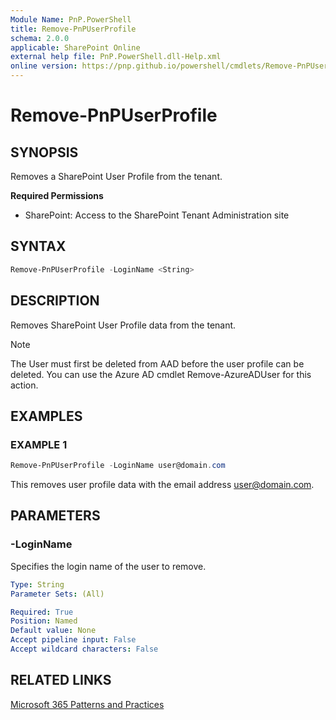 ```yaml
---
Module Name: PnP.PowerShell
title: Remove-PnPUserProfile
schema: 2.0.0
applicable: SharePoint Online
external help file: PnP.PowerShell.dll-Help.xml
online version: https://pnp.github.io/powershell/cmdlets/Remove-PnPUserProfile.html
---
```

 
# Remove-PnPUserProfile

## SYNOPSIS
Removes a SharePoint User Profile from the tenant.

**Required Permissions**

* SharePoint: Access to the SharePoint Tenant Administration site

## SYNTAX

```powershell
Remove-PnPUserProfile -LoginName <String> 
```

## DESCRIPTION

Removes SharePoint User Profile data from the tenant.

> [!NOTE]
> The User must first be deleted from AAD before the user profile can be deleted. You can use the Azure AD cmdlet Remove-AzureADUser for this action.

## EXAMPLES

### EXAMPLE 1
```powershell
Remove-PnPUserProfile -LoginName user@domain.com 
```

This removes user profile data with the email address user@domain.com.

## PARAMETERS

### -LoginName
Specifies the login name of the user to remove.

```yaml
Type: String
Parameter Sets: (All)

Required: True
Position: Named
Default value: None
Accept pipeline input: False
Accept wildcard characters: False
```

## RELATED LINKS

[Microsoft 365 Patterns and Practices](https://aka.ms/m365pnp)

